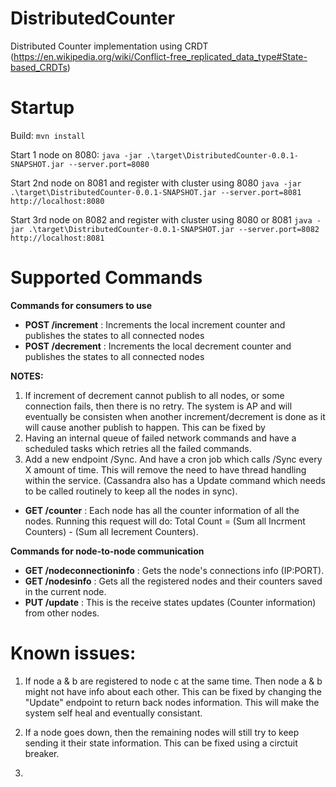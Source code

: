 # DistributedCounter
Distributed Counter implementation using CRDT (https://en.wikipedia.org/wiki/Conflict-free_replicated_data_type#State-based_CRDTs)

# Startup
Build: `mvn install`

Start 1 node on 8080:
`java -jar .\target\DistributedCounter-0.0.1-SNAPSHOT.jar --server.port=8080`

Start 2nd node on 8081 and register with cluster using 8080
`java -jar .\target\DistributedCounter-0.0.1-SNAPSHOT.jar --server.port=8081 http://localhost:8080`

Start 3rd node on 8082 and register with cluster using 8080 or 8081
`java -jar .\target\DistributedCounter-0.0.1-SNAPSHOT.jar --server.port=8082 http://localhost:8081`

# Supported Commands

**Commands for consumers to use**

- **POST /increment** : Increments the local increment counter and publishes the states to all connected nodes
- **POST /decrement** : Increments the local decrement counter and publishes the states to all connected nodes

**NOTES:**
1. If increment of decrement cannot publish to all nodes, or some connection fails, then there is no retry. The system is AP and will eventually be consisten when another increment/decrement is done as it will cause another publish to happen. This can be fixed by
 1. Having an internal queue of failed network commands and have a scheduled tasks which retries all the failed commands.
 2. Add a new endpoint /Sync. And have a cron job which calls /Sync every X amount of time. This will remove the need to have thread    handling within the service. (Cassandra also has a Update command which needs to be called routinely to keep all the nodes in sync).

- **GET /counter** : Each node has all the counter information of all the nodes. Running this request will do: Total Count = (Sum all Incrment Counters) - (Sum all Iecrement Counters).



**Commands for node-to-node communication**

- **GET /nodeconnectioninfo**   : Gets the node's connections info (IP:PORT).
- **GET /nodesinfo**            : Gets all the registered nodes and their counters saved in the current node. 
- **PUT /update**               : This is the receive states updates (Counter information) from other nodes. 

# Known issues:
1. If node a & b are registered to node c at the same time. Then node a & b might not have info about each other. This can be fixed by changing the "Update" endpoint to return back nodes information. This will make the system self heal and eventually consistant.

2. If a node goes down, then the remaining nodes will still try to keep sending it their state information. This can be fixed using a circtuit breaker.

3.
